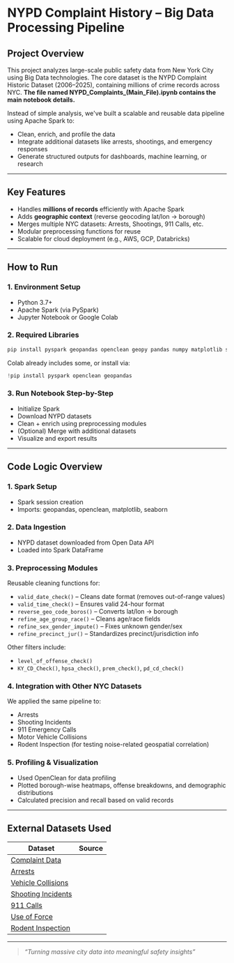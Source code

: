 # NYPD Complaint History – Big Data Processing Pipeline

## Project Overview
This project analyzes large-scale public safety data from New York City using Big Data technologies. The core dataset is the NYPD Complaint Historic Dataset (2006–2025), containing millions of crime records across NYC. **The file named NYPD_Complaints_(Main_File).ipynb contains the main notebook details.**

Instead of simple analysis, we've built a scalable and reusable data pipeline using Apache Spark to:
- Clean, enrich, and profile the data
- Integrate additional datasets like arrests, shootings, and emergency responses
- Generate structured outputs for dashboards, machine learning, or research

---

##  Key Features
- Handles **millions of records** efficiently with Apache Spark
- Adds **geographic context** (reverse geocoding lat/lon → borough)
- Merges multiple NYC datasets: Arrests, Shootings, 911 Calls, etc.
- Modular preprocessing functions for reuse
- Scalable for cloud deployment (e.g., AWS, GCP, Databricks)

---

## How to Run

### 1. Environment Setup
- Python 3.7+
- Apache Spark (via PySpark)
- Jupyter Notebook or Google Colab

### 2. Required Libraries

```bash
pip install pyspark geopandas openclean geopy pandas numpy matplotlib seaborn
```

Colab already includes some, or install via:

```python
!pip install pyspark openclean geopandas
```

### 3. Run Notebook Step-by-Step

- Initialize Spark
- Download NYPD datasets
- Clean + enrich using preprocessing modules
- (Optional) Merge with additional datasets
- Visualize and export results

---

## Code Logic Overview

### 1. Spark Setup
- Spark session creation
- Imports: geopandas, openclean, matplotlib, seaborn

### 2. Data Ingestion
- NYPD dataset downloaded from Open Data API
- Loaded into Spark DataFrame

### 3. Preprocessing Modules

Reusable cleaning functions for:
- `valid_date_check()` – Cleans date format (removes out-of-range values)
- `valid_time_check()` – Ensures valid 24-hour format
- `reverse_geo_code_boros()` – Converts lat/lon → borough
- `refine_age_group_race()` – Cleans age/race fields
- `refine_sex_gender_impute()` – Fixes unknown gender/sex
- `refine_precinct_jur()` – Standardizes precinct/jurisdiction info

Other filters include:
- `level_of_offense_check()`
- `KY_CD_Check()`, `hpsa_check()`, `prem_check()`, `pd_cd_check()`

### 4. Integration with Other NYC Datasets
We applied the same pipeline to:
- Arrests
- Shooting Incidents
- 911 Emergency Calls
- Motor Vehicle Collisions
- Rodent Inspection (for testing noise-related geospatial correlation)

### 5. Profiling & Visualization
- Used OpenClean for data profiling
- Plotted borough-wise heatmaps, offense breakdowns, and demographic distributions
- Calculated precision and recall based on valid records

---

## External Datasets Used

| Dataset                  | Source |
|--------------------------|--------|
| [Complaint Data](https://data.cityofnewyork.us/Public-Safety/NYPD-Complaint-Data-Historic/qgea-i56i) |
| [Arrests](https://data.cityofnewyork.us/Public-Safety/NYPD-Arrests-Data-Historic-/8h9b-rp9u) |
| [Vehicle Collisions](https://data.cityofnewyork.us/Public-Safety/Motor-Vehicle-Collisions-Crashes/h9gi-nx95) |
| [Shooting Incidents](https://data.cityofnewyork.us/Public-Safety/NYPD-Shooting-Incident-Data-Historic-/833y-fsy8) |
| [911 Calls](https://data.cityofnewyork.us/Public-Safety/Emergency-Response-Incidents/pasr-j7fb) |
| [Use of Force](https://data.cityofnewyork.us/Public-Safety/NYPD-Use-of-Force-Incidents/f4tj-796d) |
| [Rodent Inspection](https://data.cityofnewyork.us/Health/Rodent-Inspection/p937-wjvj) |

---



> _“Turning massive city data into meaningful safety insights”_

